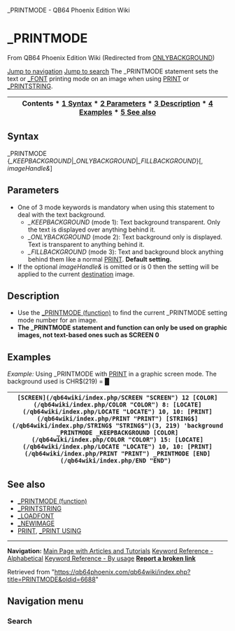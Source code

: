 


\_PRINTMODE - QB64 Phoenix Edition Wiki








# \_PRINTMODE



From QB64 Phoenix Edition Wiki
(Redirected from [ONLYBACKGROUND](/qb64wiki/index.php?title=ONLYBACKGROUND&redirect=no "ONLYBACKGROUND"))


[Jump to navigation](#mw-head)
[Jump to search](#searchInput)
The \_PRINTMODE statement sets the text or [\_FONT](/qb64wiki/index.php/FONT "FONT") printing mode on an image when using [PRINT](/qb64wiki/index.php/PRINT "PRINT") or [\_PRINTSTRING](/qb64wiki/index.php/PRINTSTRING "PRINTSTRING").


  






| Contents * [1 Syntax](#Syntax) * [2 Parameters](#Parameters) * [3 Description](#Description) * [4 Examples](#Examples) * [5 See also](#See_also) |
| --- |


## Syntax


\_PRINTMODE {*\_KEEPBACKGROUND*|*\_ONLYBACKGROUND*|*\_FILLBACKGROUND*}[, *imageHandle&*]
  




## Parameters


* One of 3 mode keywords is mandatory when using this statement to deal with the text background.
	+ *\_KEEPBACKGROUND* (mode 1): Text background transparent. Only the text is displayed over anything behind it.
	+ *\_ONLYBACKGROUND* (mode 2): Text background only is displayed. Text is transparent to anything behind it.
	+ *\_FILLBACKGROUND* (mode 3): Text and background block anything behind them like a normal [PRINT](/qb64wiki/index.php/PRINT "PRINT"). **Default setting.**
* If the optional *imageHandle&* is omitted or is 0 then the setting will be applied to the current [destination](/qb64wiki/index.php/DEST "DEST") image.


  




## Description


* Use the [\_PRINTMODE (function)](/qb64wiki/index.php/PRINTMODE_(function) "PRINTMODE (function)") to find the current \_PRINTMODE setting mode number for an image.
* **The \_PRINTMODE statement and function can only be used on graphic images, not text-based ones such as SCREEN 0**


  




## Examples


*Example:* Using \_PRINTMODE with [PRINT](/qb64wiki/index.php/PRINT "PRINT") in a graphic screen mode. The background used is CHR$(219) = █





| ``` [SCREEN](/qb64wiki/index.php/SCREEN "SCREEN") 12 [COLOR](/qb64wiki/index.php/COLOR "COLOR") 8: [LOCATE](/qb64wiki/index.php/LOCATE "LOCATE") 10, 10: [PRINT](/qb64wiki/index.php/PRINT "PRINT") [STRING$](/qb64wiki/index.php/STRING$ "STRING$")(3, 219) 'background _PRINTMODE _KEEPBACKGROUND [COLOR](/qb64wiki/index.php/COLOR "COLOR") 15: [LOCATE](/qb64wiki/index.php/LOCATE "LOCATE") 10, 10: [PRINT](/qb64wiki/index.php/PRINT "PRINT") _PRINTMODE [END](/qb64wiki/index.php/END "END")  ``` |
| --- |


  




## See also


* [\_PRINTMODE (function)](/qb64wiki/index.php/PRINTMODE_(function) "PRINTMODE (function)")
* [\_PRINTSTRING](/qb64wiki/index.php/PRINTSTRING "PRINTSTRING")
* [\_LOADFONT](/qb64wiki/index.php/LOADFONT "LOADFONT")
* [\_NEWIMAGE](/qb64wiki/index.php/NEWIMAGE "NEWIMAGE")
* [PRINT](/qb64wiki/index.php/PRINT "PRINT"), [\_PRINT USING](/qb64wiki/index.php/PRINT_USING "PRINT USING")


  






---


**Navigation:**
[Main Page with Articles and Tutorials](/qb64wiki/index.php/Main_Page "Main Page")
[Keyword Reference - Alphabetical](/qb64wiki/index.php/Keyword_Reference_-_Alphabetical "Keyword Reference - Alphabetical")
[Keyword Reference - By usage](/qb64wiki/index.php/Keyword_Reference_-_By_usage "Keyword Reference - By usage")
**[Report a broken link](https://qb64phoenix.com/forum/showthread.php?tid=2800)**  





Retrieved from "<https://qb64phoenix.com/qb64wiki/index.php?title=PRINTMODE&oldid=6688>"




## Navigation menu








### Search





















